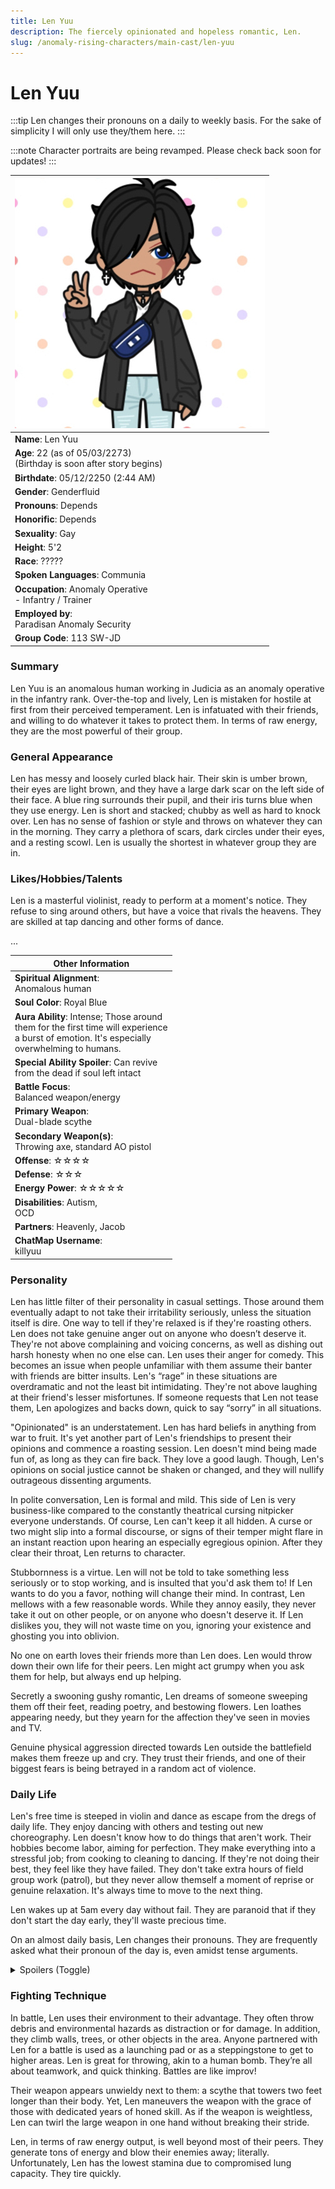 ```yaml
---
title: Len Yuu
description: The fiercely opinionated and hopeless romantic, Len.
slug: /anomaly-rising-characters/main-cast/len-yuu
---
```


# Len Yuu

:::tip
Len changes their pronouns on a daily to weekly basis. For the sake of simplicity I will only use they/them here.
:::

:::note
Character portraits are being revamped. Please check back soon for updates!
:::

<div class="leftCharacterProfile"> </div>

| ![Len Yuu Image](/img/characters/len.jpg) |
| --- |
|**Name**: Len Yuu|
|**Age**: 22 (as of 05/03/2273)<br/> (Birthday is soon after story begins)|
|**Birthdate**: 05/12/2250 (2:44 AM)|
|**Gender**: Genderfluid|
|**Pronouns**: Depends|
|**Honorific**: Depends|
|**Sexuality**: Gay|
|**Height**: 5'2|
|**Race**: ?????|
|**Spoken Languages**: Communia|
|**Occupation**: Anomaly Operative <br/>- Infantry / Trainer|
|**Employed by**:<br/> Paradisan Anomaly Security|
|**Group Code**: 113 SW-JD|

### Summary

Len Yuu is an anomalous human working in Judicia as an anomaly operative in the infantry rank. Over-the-top and lively, Len is mistaken for hostile at first from their perceived temperament. Len is infatuated with their friends, and willing to do whatever it takes to protect them. In terms of raw energy, they are the most powerful of their group.

### General Appearance

Len has messy and loosely curled black hair. Their skin is umber brown, their eyes are light brown, and they have a large dark scar on the left side of their face. A blue ring surrounds their pupil, and their iris turns blue when they use energy. Len is short and stacked; chubby as well as hard to knock over. Len has no sense of fashion or style and throws on whatever they can in the morning. They carry a plethora of scars, dark circles under their eyes, and a resting scowl. Len is usually the shortest in whatever group they are in.

### Likes/Hobbies/Talents

Len is a masterful violinist, ready to perform at a moment's notice. They refuse to sing around others, but have a voice that rivals the heavens. They are skilled at tap dancing and other forms of dance.

...

<div class="rightCharacterProfile"> </div>

|Other Information|
| --- |
|**Spiritual Alignment**:<br/> 	Anomalous human|
|**Soul Color**: 	Royal Blue|
|**Aura Ability**: 	Intense; Those around<br/> them for the first time will experience<br/> a burst of emotion. It's especially<br/> overwhelming to humans.|
|**Special Ability Spoiler**: <spoiler>Can revive<br/> from the dead if soul left intact</spoiler>|
|**Battle Focus**:<br/> Balanced weapon/energy|
|**Primary Weapon**:<br/> 	Dual-blade scythe|
|**Secondary Weapon(s)**:<br/> 	Throwing axe, standard AO pistol|
|**Offense**: ☆☆☆☆|
|**Defense**: ☆☆☆ |
|**Energy Power**: ☆☆☆☆☆|
|**Disabilities**: 	Autism,<br/> OCD|
|**Partners**: 	Heavenly, Jacob|
|**ChatMap Username**: <br/> 	killyuu|

### Personality

Len has little filter of their personality in casual settings. Those around them eventually adapt to not take their irritability seriously, unless the situation itself is dire. One way to tell if they're relaxed is if they're roasting others. Len does not take genuine anger out on anyone who doesn’t deserve it. They're not above complaining and voicing concerns, as well as dishing out harsh honesty when no one else can. Len uses their anger for comedy. This becomes an issue when people unfamiliar with them assume their banter with friends are bitter insults. Len's “rage” in these situations are overdramatic and not the least bit intimidating. They're not above laughing at their friend's lesser misfortunes. If someone requests that Len not tease them, Len apologizes and backs down, quick to say “sorry” in all situations.

"Opinionated" is an understatement. Len has hard beliefs in anything from war to fruit. It's yet another part of Len's friendships to present their opinions and commence a roasting session. Len doesn't mind being made fun of, as long as they can fire back. They love a good laugh. Though, Len's opinions on social justice cannot be shaken or changed, and they will nullify outrageous dissenting arguments.

In polite conversation, Len is formal and mild. This side of Len is very business-like compared to the constantly theatrical cursing nitpicker everyone understands. Of course, Len can't keep it all hidden. A curse or two might slip into a formal discourse, or signs of their temper might flare in an instant reaction upon hearing an especially egregious opinion. After they clear their throat, Len returns to character.

Stubbornness is a virtue. Len will not be told to take something less seriously or to stop working, and is insulted that you'd ask them to! If Len wants to do you a favor, nothing will change their mind. In contrast, Len mellows with a few reasonable words. While they annoy easily, they never take it out on other people, or on anyone who doesn't deserve it. If Len dislikes you, they will not waste time on you, ignoring your existence and ghosting you into oblivion.

No one on earth loves their friends more than Len does. Len would throw down their own life for their peers. Len might act grumpy when you ask them for help, but always end up helping.

Secretly a swooning gushy romantic, Len dreams of someone sweeping them off their feet, reading poetry, and bestowing flowers. Len loathes appearing needy, but they yearn for the affection they've seen in movies and TV.

Genuine physical aggression directed towards Len outside the battlefield makes them freeze up and cry. They trust their friends, and one of their biggest fears is being betrayed in a random act of violence.

### Daily Life

Len's free time is steeped in violin and dance as escape from the dregs of daily life. They enjoy dancing with others and testing out new choreography. Len doesn't know how to do things that aren't work. Their hobbies become labor, aiming for perfection. They make everything into a stressful job; from cooking to cleaning to dancing. If they're not doing their best, they feel like they have failed. They don't take extra hours of field group work (patrol), but they never allow themself a moment of reprise or genuine relaxation. It's always time to move to the next thing.

Len wakes up at 5am every day without fail. They are paranoid that if they don't start the day early, they'll waste precious time.

On an almost daily basis, Len changes their pronouns. They are frequently asked what their pronoun of the day is, even amidst tense arguments.

<details>
  <summary>Spoilers (Toggle)</summary>
  <div>
Len houses a demon in their body. They are terrified to know what would happen to them if this was revealed, as their profession is to slay demons. The demon inside them is docile, and feeds on Len's energies. They have not attempted to take control of Len without permission, and merely gives Len bitchy commentary on their choices in daily life. Len feels great pity for the bored demon. They argue like siblings, the demon that fragmented from Len's younger self being the less mature of the two.
  </div>
</details>

### Fighting Technique

In battle, Len uses their environment to their advantage. They often throw debris and environmental hazards as distraction or for damage. In addition, they climb walls, trees, or other objects in the area. Anyone partnered with Len for a battle is used as a launching pad or as a steppingstone to get to higher areas. Len is great for throwing, akin to a human bomb. They’re all about teamwork, and quick thinking. Battles are like improv!

Their weapon appears unwieldy next to them: a scythe that towers two feet longer than their body. Yet, Len maneuvers the weapon with the grace of those with dedicated years of honed skill. As if the weapon is weightless, Len can twirl the large weapon in one hand without breaking their stride.

Len, in terms of raw energy output, is well beyond most of their peers. They generate tons of energy and blow their enemies away; literally. Unfortunately, Len has the lowest stamina due to compromised lung capacity. They tire quickly.